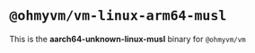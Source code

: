 # `@ohmyvm/vm-linux-arm64-musl`

This is the **aarch64-unknown-linux-musl** binary for `@ohmyvm/vm`
